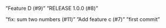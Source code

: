 ”Feature D (#9)”
”RELEASE 1.0.0 (#8)”

”fix: sum two numbers (#11)”
”Add feature c (#7)”
”first commit”
